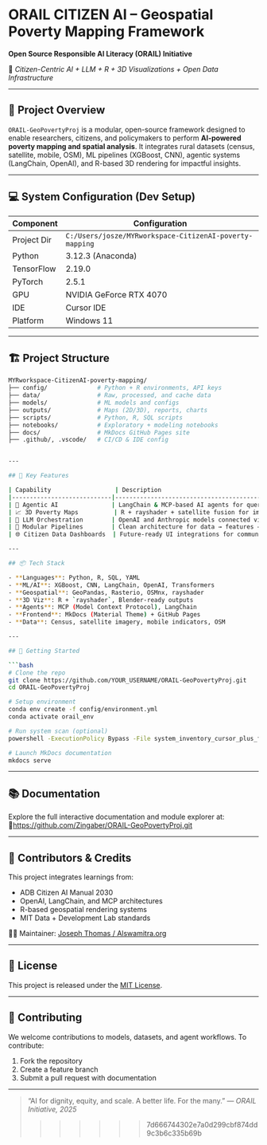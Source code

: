 # ORAIL CITIZEN AI – Geospatial Poverty Mapping Framework

**Open Source Responsible AI Literacy (ORAIL) Initiative**

📍 *Citizen-Centric AI + LLM + R + 3D Visualizations + Open Data Infrastructure*

---

## 🧭 Project Overview

`ORAIL-GeoPovertyProj` is a modular, open-source framework designed to enable researchers, citizens, and policymakers to perform **AI-powered poverty mapping and spatial analysis**. It integrates rural datasets (census, satellite, mobile, OSM), ML pipelines (XGBoost, CNN), agentic systems (LangChain, OpenAI), and R-based 3D rendering for impactful insights.

---

## 💻 System Configuration (Dev Setup)

| Component     | Configuration |
|---------------|---------------|
| Project Dir   | `C:/Users/josze/MYRworkspace-CitizenAI-poverty-mapping` |
| Python        | 3.12.3 (Anaconda) |
| TensorFlow    | 2.19.0 |
| PyTorch       | 2.5.1 |
| GPU           | NVIDIA GeForce RTX 4070 |
| IDE           | Cursor IDE |
| Platform      | Windows 11 |

---

## 🏗️ Project Structure

```bash
MYRworkspace-CitizenAI-poverty-mapping/
├── config/              # Python + R environments, API keys
├── data/                # Raw, processed, and cache data
├── models/              # ML models and configs
├── outputs/             # Maps (2D/3D), reports, charts
├── scripts/             # Python, R, SQL scripts
├── notebooks/           # Exploratory + modeling notebooks
├── docs/                # MkDocs GitHub Pages site
├── .github/, .vscode/   # CI/CD & IDE config


---

## 🔧 Key Features

| Capability                  | Description                                                                 |
|----------------------------|-----------------------------------------------------------------------------|
| 🧬 Agentic AI               | LangChain & MCP-based AI agents for querying, analysis, and synthesis       |
| 📈 3D Poverty Maps          | R + rayshader + satellite fusion for immersive spatial poverty visualization |
| 🤖 LLM Orchestration        | OpenAI and Anthropic models connected via function-calling & LangChain       |
| 🧩 Modular Pipelines        | Clean architecture for data → features → ML → visualization                  |
| 🌐 Citizen Data Dashboards  | Future-ready UI integrations for community insights and local action         |

---

## 📦 Tech Stack

- **Languages**: Python, R, SQL, YAML
- **ML/AI**: XGBoost, CNN, LangChain, OpenAI, Transformers
- **Geospatial**: GeoPandas, Rasterio, OSMnx, rayshader
- **3D Viz**: R + `rayshader`, Blender-ready outputs
- **Agents**: MCP (Model Context Protocol), LangChain
- **Frontend**: MkDocs (Material Theme) + GitHub Pages
- **Data**: Census, satellite imagery, mobile indicators, OSM

---

## 🚀 Getting Started

```bash
# Clone the repo
git clone https://github.com/YOUR_USERNAME/ORAIL-GeoPovertyProj.git
cd ORAIL-GeoPovertyProj

# Setup environment
conda env create -f config/environment.yml
conda activate orail_env

# Run system scan (optional)
powershell -ExecutionPolicy Bypass -File system_inventory_cursor_plus_fixed.ps1

# Launch MkDocs documentation
mkdocs serve
```

---

## 📚 Documentation

Explore the full interactive documentation and module explorer at:  
📘https://github.com/Zingaber/ORAIL-GeoPovertyProj.git

---

## 🧠 Contributors & Credits

This project integrates learnings from:
- ADB Citizen AI Manual 2030
- OpenAI, LangChain, and MCP architectures
- R-based geospatial rendering systems
- MIT Data + Development Lab standards

🧑‍💻 Maintainer: [Joseph Thomas / Alswamitra.org](https://alswamitra.org)

---

## 📜 License

This project is released under the [MIT License](LICENSE).

---

## 🙌 Contributing

We welcome contributions to models, datasets, and agent workflows.
To contribute:
1. Fork the repository
2. Create a feature branch
3. Submit a pull request with documentation

---

> “AI for dignity, equity, and scale. A better life. For the many.”
> — *ORAIL Initiative, 2025*
>>>>>>> 7d666744302e7a0d299cbf874dd9c3b6c335b69b
